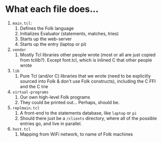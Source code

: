 # What each file does...

1. `main.tcl`:
    1. Defines the Folk language
    2. Initializes Evaluator (statements, matches, tries)
    4. Starts up the web-server
    5. Starts up the entry (laptop or pi)
4. `vendor`
    1. Mostly Tcl libraries other people wrote (most or all are just
       copied from tcllib?). Except font.tcl, which is inlined C that
       other people wrote
5. `lib`
    1. Pure Tcl (and/or C) libraries that we wrote (need to be
       explicitly sourced into Folk & don't use Folk constructs),
       including the C FFI and the C trie
6. `virtual-programs`
    1. Our own high-level Folk programs
    2. They could be printed out... Perhaps, should be.
9. `replmain.tcl`
    1. A front-end to the statements database, like `laptop` or `pi`
    2. Should there just be a `/clients` directory, where all of the possible
       entries go, and live in parallel.
10. `host.tcl`
    1. Mapping from WiFi network, to name of Folk machines
